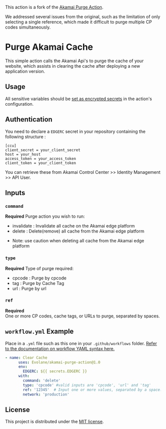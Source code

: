 This action is a fork of the [Akamai Purge Action](https://github.com/jdmevo123/akamai-purge-action). 

We addressed several issues from the original, such as the limitation of only selecting a single reference, which made it difficult to purge multiple CP codes simultaneously.


# Purge Akamai Cache   

This simple action calls the Akamai Api's to purge the cache of your website, which assists in clearing the cache after deploying a new application version.

## Usage

All sensitive variables should be [set as encrypted secrets](https://help.github.com/en/articles/virtual-environments-for-github-actions#creating-and-using-secrets-encrypted-variables) in the action's configuration.

## Authentication

You need to declare a `EDGERC` secret in your repository containing the following structure :
```
[ccu]
client_secret = your_client_secret
host = your_host
access_token = your_access_token
client_token = your_client_token
```
You can retrieve these from Akamai Control Center >> Identity Management >> API User.

## Inputs

### `command`
**Required**
Purge action you wish to run:
- invalidate : Invalidate all cache on the Akamai edge platform
- delete : Delete(remove) all cache from the Akamai edge platform
* Note: use caution when deleting all cache from the Akamai edge platform

### `type`
**Required**
Type of purge required:
- cpcode : Purge by cpcode
- tag : Purge by Cache Tag
- url : Purge by url

### `ref`
**Required**  
One or more CP codes, cache tags, or URLs to purge, separated by spaces.

## `workflow.yml` Example

Place in a `.yml` file such as this one in your `.github/workflows` folder. [Refer to the documentation on workflow YAML syntax here.](https://help.github.com/en/articles/workflow-syntax-for-github-actions)

```yaml
- name: Clear Cache
      uses: Evolane/akamai-purge-action@1.0
      env:
        EDGERC: ${{ secrets.EDGERC }}
      with:
        command: 'delete' 
        type: 'cpcode' #valid inputs are 'cpcode', 'url' and 'tag'
        ref: '12345'  # Input one or more values, separated by a space. Ensure you use quotes here.
        network: 'production'
```
## License

This project is distributed under the [MIT license](LICENSE.md).
